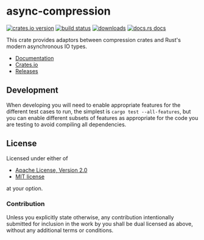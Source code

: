 # async-compression
[![crates.io version][1]][2] [![build status][3]][4]
[![downloads][5]][6] [![docs.rs docs][7]][8]

This crate provides adaptors between compression crates and Rust's modern
asynchronous IO types.

- [Documentation][8]
- [Crates.io][2]
- [Releases][releases]

## Development

When developing you will need to enable appropriate features for the different
test cases to run, the simplest is `cargo test --all-features`, but you can
enable different subsets of features as appropriate for the code you are
testing to avoid compiling all dependencies.

## License

Licensed under either of

 * [Apache License, Version 2.0](LICENSE-APACHE)
 * [MIT license](LICENSE-MIT)

at your option.

### Contribution

Unless you explicitly state otherwise, any contribution intentionally submitted
for inclusion in the work by you shall be dual licensed as above, without any
additional terms or conditions.

[1]: https://img.shields.io/crates/v/async-compression.svg?style=flat-square
[2]: https://crates.io/crates/async-compression
[3]: https://img.shields.io/travis/rustasync/async-compression/master.svg?style=flat-square
[4]: https://travis-ci.org/rustasync/async-compression
[5]: https://img.shields.io/crates/d/async-compression.svg?style=flat-square
[6]: https://crates.io/crates/async-compression
[7]: https://img.shields.io/badge/docs-latest-blue.svg?style=flat-square
[8]: https://docs.rs/async-compression

[releases]: https://github.com/rustasync/async-compression/releases
[contributing]: https://github.com/rustasync/async-compression/blob/master.github/CONTRIBUTING.md
[good-first-issue]: https://github.com/rustasync/async-compression/labels/good%20first%20issue
[help-wanted]: https://github.com/rustasync/async-compression/labels/help%20wanted
